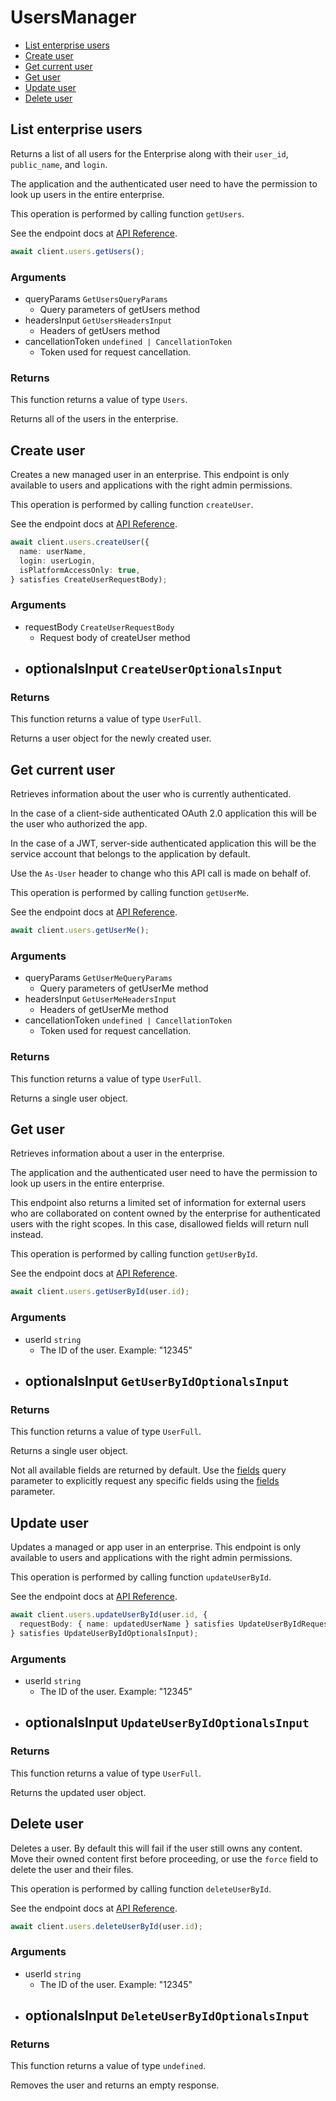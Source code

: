 # UsersManager

- [List enterprise users](#list-enterprise-users)
- [Create user](#create-user)
- [Get current user](#get-current-user)
- [Get user](#get-user)
- [Update user](#update-user)
- [Delete user](#delete-user)

## List enterprise users

Returns a list of all users for the Enterprise along with their `user_id`,
`public_name`, and `login`.

The application and the authenticated user need to
have the permission to look up users in the entire
enterprise.

This operation is performed by calling function `getUsers`.

See the endpoint docs at
[API Reference](https://developer.box.com/reference/get-users/).

<!-- sample get_users -->

```ts
await client.users.getUsers();
```

### Arguments

- queryParams `GetUsersQueryParams`
  - Query parameters of getUsers method
- headersInput `GetUsersHeadersInput`
  - Headers of getUsers method
- cancellationToken `undefined | CancellationToken`
  - Token used for request cancellation.

### Returns

This function returns a value of type `Users`.

Returns all of the users in the enterprise.

## Create user

Creates a new managed user in an enterprise. This endpoint
is only available to users and applications with the right
admin permissions.

This operation is performed by calling function `createUser`.

See the endpoint docs at
[API Reference](https://developer.box.com/reference/post-users/).

<!-- sample post_users -->

```ts
await client.users.createUser({
  name: userName,
  login: userLogin,
  isPlatformAccessOnly: true,
} satisfies CreateUserRequestBody);
```

### Arguments

- requestBody `CreateUserRequestBody`
  - Request body of createUser method
- optionalsInput `CreateUserOptionalsInput`
  -

### Returns

This function returns a value of type `UserFull`.

Returns a user object for the newly created user.

## Get current user

Retrieves information about the user who is currently authenticated.

In the case of a client-side authenticated OAuth 2.0 application
this will be the user who authorized the app.

In the case of a JWT, server-side authenticated application
this will be the service account that belongs to the application
by default.

Use the `As-User` header to change who this API call is made on behalf of.

This operation is performed by calling function `getUserMe`.

See the endpoint docs at
[API Reference](https://developer.box.com/reference/get-users-me/).

<!-- sample get_users_me -->

```ts
await client.users.getUserMe();
```

### Arguments

- queryParams `GetUserMeQueryParams`
  - Query parameters of getUserMe method
- headersInput `GetUserMeHeadersInput`
  - Headers of getUserMe method
- cancellationToken `undefined | CancellationToken`
  - Token used for request cancellation.

### Returns

This function returns a value of type `UserFull`.

Returns a single user object.

## Get user

Retrieves information about a user in the enterprise.

The application and the authenticated user need to
have the permission to look up users in the entire
enterprise.

This endpoint also returns a limited set of information
for external users who are collaborated on content
owned by the enterprise for authenticated users with the
right scopes. In this case, disallowed fields will return
null instead.

This operation is performed by calling function `getUserById`.

See the endpoint docs at
[API Reference](https://developer.box.com/reference/get-users-id/).

<!-- sample get_users_id -->

```ts
await client.users.getUserById(user.id);
```

### Arguments

- userId `string`
  - The ID of the user. Example: "12345"
- optionalsInput `GetUserByIdOptionalsInput`
  -

### Returns

This function returns a value of type `UserFull`.

Returns a single user object.

Not all available fields are returned by default. Use the
[fields](#param-fields) query parameter to explicitly request
any specific fields using the [fields](#get-users-id--request--fields)
parameter.

## Update user

Updates a managed or app user in an enterprise. This endpoint
is only available to users and applications with the right
admin permissions.

This operation is performed by calling function `updateUserById`.

See the endpoint docs at
[API Reference](https://developer.box.com/reference/put-users-id/).

<!-- sample put_users_id -->

```ts
await client.users.updateUserById(user.id, {
  requestBody: { name: updatedUserName } satisfies UpdateUserByIdRequestBody,
} satisfies UpdateUserByIdOptionalsInput);
```

### Arguments

- userId `string`
  - The ID of the user. Example: "12345"
- optionalsInput `UpdateUserByIdOptionalsInput`
  -

### Returns

This function returns a value of type `UserFull`.

Returns the updated user object.

## Delete user

Deletes a user. By default this will fail if the user
still owns any content. Move their owned content first
before proceeding, or use the `force` field to delete
the user and their files.

This operation is performed by calling function `deleteUserById`.

See the endpoint docs at
[API Reference](https://developer.box.com/reference/delete-users-id/).

<!-- sample delete_users_id -->

```ts
await client.users.deleteUserById(user.id);
```

### Arguments

- userId `string`
  - The ID of the user. Example: "12345"
- optionalsInput `DeleteUserByIdOptionalsInput`
  -

### Returns

This function returns a value of type `undefined`.

Removes the user and returns an empty response.
